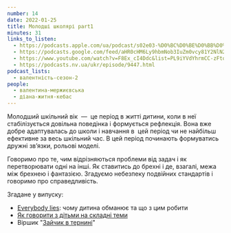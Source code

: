 ```yaml
---
number: 14
date: 2022-01-25
title: Молодші школярі part1
minutes: 31
links_to_listen:
  - https://podcasts.apple.com/ua/podcast/s02e03-%D0%BC%D0%BE%D0%BB%D0%BE%D0%B4%D1%88%D1%96-%D1%88%D0%BA%D0%BE%D0%BB%D1%8F%D1%80%D1%96-part1/id1581632743?i=1000548908158
  - https://podcasts.google.com/feed/aHR0cHM6Ly9hbmNob3IuZm0vcy81Y2NlN2UzOC9wb2RjYXN0L3Jzcw/episode/YmVjNTVhZTAtZjZhMy00ZDQ3LTg5NTYtODZlNGZhM2JlZDNm?sa=X&ved=0CA0QkfYCahcKEwjIs-ejsOD6AhUAAAAAHQAAAAAQAQ
  - https://www.youtube.com/watch?v=F8Ex_cI4Ddc&list=PL9iYVdYhrmCC-zFtq60fYg70jZlh3HtPT&index=3
  - https://podcasts.nv.ua/ukr/episode/9447.html
podcast_lists:
  - валентність-сезон-2
people:
  - валентина-мержиєвська
  - діана-житня-кебас
---
```


Молодший шкільний вік  —  це період в житті дитини, коли в неї стабілізується
довільна поведінка і формується рефлекція. Вона вже добре адаптувалась до школи
і навчання в  цей період чи не найбільш ефективне за весь шкільний час. В цей
період починають формуватись дружні зв’язки, рольові моделі.  

Говоримо про те, чим відрізняються проблеми від задач і як перетворювати одні
на інші. Як ставитись до брехні і де, взагалі, межа між брехнею і фантазією.
Згадуємо небезпеку подвійних стандартів і говоримо про справедливість.  

Згадане у випуску:

- [Everybody lies][1]: чому дитина обманює та що з цим робити
- [Як говорити з дітьми на складні теми][2]
- Віршик "[Зайчик в тернині][3]"

[1]: https://promum.com.ua/vospitanie/everybody-lies-chomu-ditina-obmanyuye-ta-shho-z-tsim-robiti/
[2]: https://youtu.be/flecfmR8s34
[3]: https://www.ukrlib.com.ua/books/printit.php?tid=13436
